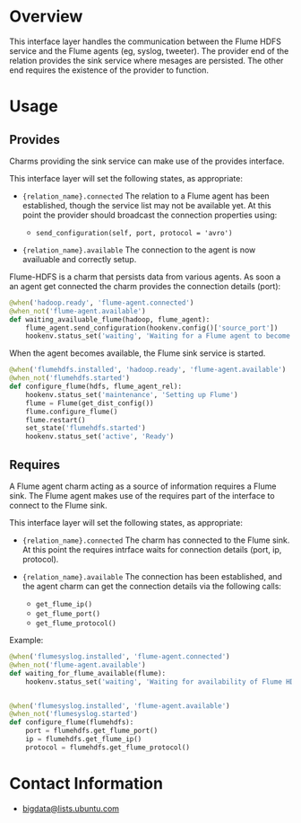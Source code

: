 # Overview

This interface layer handles the communication between the Flume HDFS service and the Flume agents (eg, syslog, tweeter).
The provider end of the relation provides the sink service where mesages are persisted.
The other end requires the existence of the provider to function.


# Usage

## Provides

Charms providing the sink service can make use of the provides interface.

This interface layer will set the following states, as appropriate:

  * `{relation_name}.connected`   The relation to a Flume agent has been
    established, though the service list may not be available yet. At this point the
    provider should broadcast the connection properties using:
      * `send_configuration(self, port, protocol = 'avro')`

  * `{relation_name}.available`   The connection to the agent is now availuable and correctly setup.


Flume-HDFS is a charm that persists data from various agents. As soon a an agent get connected
the charm provides the connection details (port):

```python
@when('hadoop.ready', 'flume-agent.connected')
@when_not('flume-agent.available')
def waiting_availuable_flume(hadoop, flume_agent):
    flume_agent.send_configuration(hookenv.config()['source_port'])
    hookenv.status_set('waiting', 'Waiting for a Flume agent to become available')
```

When the agent becomes available, the Flume sink service is started.

```python
@when('flumehdfs.installed', 'hadoop.ready', 'flume-agent.available')
@when_not('flumehdfs.started')
def configure_flume(hdfs, flume_agent_rel):
    hookenv.status_set('maintenance', 'Setting up Flume')
    flume = Flume(get_dist_config())
    flume.configure_flume()
    flume.restart()
    set_state('flumehdfs.started')
    hookenv.status_set('active', 'Ready')
```


## Requires

A Flume agent charm acting as a source of information requires a Flume sink.
The Flume agent makes use of the requires part of the interface to connect to the
Flume sink.

This interface layer will set the following states, as appropriate:

  * `{relation_name}.connected` The charm has connected to the Flume sink. 
    At this point the requires intrface waits for connection details (port, ip, protocol).

  * `{relation_name}.available` The connection has been established, and the agent charm
    can get the connection details via the following calls:
      * `get_flume_ip()`
      * `get_flume_port()`
      * `get_flume_protocol()`

Example:

```python
@when('flumesyslog.installed', 'flume-agent.connected')
@when_not('flume-agent.available')
def waiting_for_flume_available(flume):
    hookenv.status_set('waiting', 'Waiting for availability of Flume HDFS')


@when('flumesyslog.installed', 'flume-agent.available')
@when_not('flumesyslog.started')
def configure_flume(flumehdfs):
    port = flumehdfs.get_flume_port()
    ip = flumehdfs.get_flume_ip()
    protocol = flumehdfs.get_flume_protocol()
```


# Contact Information

- <bigdata@lists.ubuntu.com>
